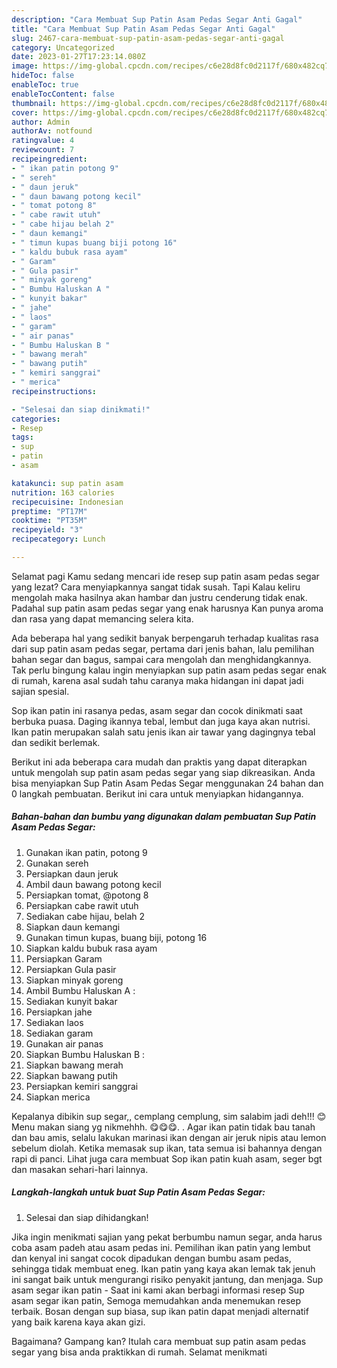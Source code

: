 ```yaml
---
description: "Cara Membuat Sup Patin Asam Pedas Segar Anti Gagal"
title: "Cara Membuat Sup Patin Asam Pedas Segar Anti Gagal"
slug: 2467-cara-membuat-sup-patin-asam-pedas-segar-anti-gagal
category: Uncategorized
date: 2023-01-27T17:23:14.080Z
image: https://img-global.cpcdn.com/recipes/c6e28d8fc0d2117f/680x482cq70/sup-patin-asam-pedas-segar-foto-resep-utama.jpg
hideToc: false
enableToc: true
enableTocContent: false
thumbnail: https://img-global.cpcdn.com/recipes/c6e28d8fc0d2117f/680x482cq70/sup-patin-asam-pedas-segar-foto-resep-utama.jpg
cover: https://img-global.cpcdn.com/recipes/c6e28d8fc0d2117f/680x482cq70/sup-patin-asam-pedas-segar-foto-resep-utama.jpg
author: Admin
authorAv: notfound
ratingvalue: 4
reviewcount: 7
recipeingredient:
- " ikan patin potong 9"
- " sereh"
- " daun jeruk"
- " daun bawang potong kecil"
- " tomat potong 8"
- " cabe rawit utuh"
- " cabe hijau belah 2"
- " daun kemangi"
- " timun kupas buang biji potong 16"
- " kaldu bubuk rasa ayam"
- " Garam"
- " Gula pasir"
- " minyak goreng"
- " Bumbu Haluskan A "
- " kunyit bakar"
- " jahe"
- " laos"
- " garam"
- " air panas"
- " Bumbu Haluskan B "
- " bawang merah"
- " bawang putih"
- " kemiri sanggrai"
- " merica"
recipeinstructions:

- "Selesai dan siap dinikmati!"
categories:
- Resep
tags:
- sup
- patin
- asam

katakunci: sup patin asam 
nutrition: 163 calories
recipecuisine: Indonesian
preptime: "PT17M"
cooktime: "PT35M"
recipeyield: "3"
recipecategory: Lunch

---
```



Selamat pagi Kamu sedang mencari ide resep sup patin asam pedas segar yang lezat? Cara menyiapkannya sangat tidak susah. Tapi Kalau keliru mengolah maka hasilnya akan hambar dan justru cenderung tidak enak. Padahal sup patin asam pedas segar yang enak harusnya Kan punya aroma dan rasa yang dapat memancing selera kita.


Ada beberapa hal yang sedikit banyak berpengaruh terhadap kualitas rasa dari sup patin asam pedas segar, pertama dari jenis bahan, lalu pemilihan bahan segar dan bagus, sampai cara mengolah dan menghidangkannya. Tak perlu bingung kalau ingin menyiapkan sup patin asam pedas segar enak di rumah, karena asal sudah tahu caranya maka hidangan ini dapat jadi sajian spesial.

Sop ikan patin ini rasanya pedas, asam segar dan cocok dinikmati saat berbuka puasa. Daging ikannya tebal, lembut dan juga kaya akan nutrisi. Ikan patin merupakan salah satu jenis ikan air tawar yang dagingnya tebal dan sedikit berlemak.


Berikut ini ada beberapa cara mudah dan praktis yang dapat diterapkan untuk mengolah sup patin asam pedas segar yang siap dikreasikan. Anda bisa menyiapkan Sup Patin Asam Pedas Segar menggunakan 24 bahan dan 0 langkah pembuatan. Berikut ini cara untuk menyiapkan hidangannya.

<!--inarticleads1-->

##### Bahan-bahan dan bumbu yang digunakan dalam pembuatan Sup Patin Asam Pedas Segar:

1. Gunakan  ikan patin, potong 9
1. Gunakan  sereh
1. Persiapkan  daun jeruk
1. Ambil  daun bawang potong kecil
1. Persiapkan  tomat, @potong 8
1. Persiapkan  cabe rawit utuh
1. Sediakan  cabe hijau, belah 2
1. Siapkan  daun kemangi
1. Gunakan  timun kupas, buang biji, potong 16
1. Siapkan  kaldu bubuk rasa ayam
1. Persiapkan  Garam
1. Persiapkan  Gula pasir
1. Siapkan  minyak goreng
1. Ambil  Bumbu Haluskan A :
1. Sediakan  kunyit bakar
1. Persiapkan  jahe
1. Sediakan  laos
1. Sediakan  garam
1. Gunakan  air panas
1. Siapkan  Bumbu Haluskan B :
1. Siapkan  bawang merah
1. Siapkan  bawang putih
1. Persiapkan  kemiri sanggrai
1. Siapkan  merica


Kepalanya dibikin sup segar,, cemplang cemplung, sim salabim jadi deh!!! 😊 Menu makan siang yg nikmehhh. 😋😋😋. . Agar ikan patin tidak bau tanah dan bau amis, selalu lakukan marinasi ikan dengan air jeruk nipis atau lemon sebelum diolah. Ketika memasak sup ikan, tata semua isi bahannya dengan rapi di panci. Lihat juga cara membuat Sop ikan patin kuah asam, seger bgt dan masakan sehari-hari lainnya. 

<!--inarticleads2-->

##### Langkah-langkah untuk buat Sup Patin Asam Pedas Segar:


1. Selesai dan siap dihidangkan!

Jika ingin menikmati sajian yang pekat berbumbu namun segar, anda harus coba asam padeh atau asam pedas ini. Pemilihan ikan patin yang lembut dan kenyal ini sangat cocok dipadukan dengan bumbu asam pedas, sehingga tidak membuat eneg. Ikan patin yang kaya akan lemak tak jenuh ini sangat baik untuk mengurangi risiko penyakit jantung, dan menjaga. Sup asam segar ikan patin - Saat ini kami akan berbagi informasi resep Sup asam segar ikan patin, Semoga memudahkan anda menemukan resep terbaik. Bosan dengan sup biasa, sup ikan patin dapat menjadi alternatif yang baik karena kaya akan gizi. 

Bagaimana? Gampang kan? Itulah cara membuat sup patin asam pedas segar yang bisa anda praktikkan di rumah. Selamat menikmati
